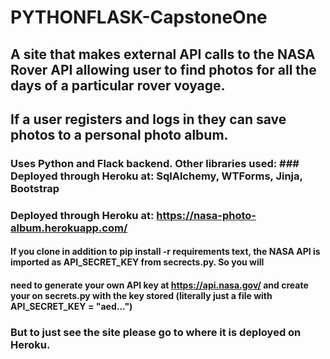 # PYTHONFLASK-CapstoneOne

## A site that makes external API calls to the NASA Rover API allowing user to find photos for all the days of a particular rover voyage.
## If a user registers and logs in they can save photos to a personal photo album. 

### Uses Python and Flack backend.  Other libraries used:  ### Deployed through Heroku at: SqlAlchemy, WTForms, Jinja, Bootstrap  

### Deployed through Heroku at: https://nasa-photo-album.herokuapp.com/

#### If you clone in addition to pip install -r requirements text, the NASA API is imported as API_SECRET_KEY from secrects.py.  So you will
#### need to generate your own API key at https://api.nasa.gov/ and create your on secrets.py with the key stored (literally just a file with API_SECRET_KEY = "aed...")
### But to just see the site please go to where it is deployed on Heroku. 
